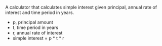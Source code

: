 A calculator that calculates simple interest given principal, annual rate of interest and time period in years.
- p, principal amount
- t, time period in years
- r, annual rate of interest
- simple interest = p * t * r
